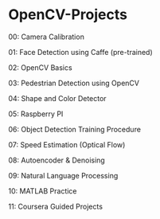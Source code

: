 # OpenCV-Projects

00: Camera Calibration

01: Face Detection using Caffe (pre-trained)

02: OpenCV Basics

03: Pedestrian Detection using OpenCV

04: Shape and Color Detector

05: Raspberry PI

06: Object Detection Training Procedure

07: Speed Estimation (Optical Flow)

08: Autoencoder & Denoising

09: Natural Language Processing

10: MATLAB Practice

11: Coursera Guided Projects
